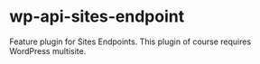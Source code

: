 # wp-api-sites-endpoint

Feature plugin for Sites Endpoints. This plugin of course requires WordPress multisite. 
